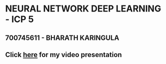 # NEURAL NETWORK DEEP LEARNING - ICP 5
## 700745611 - BHARATH KARINGULA


## Click [here]() for my video presentation
